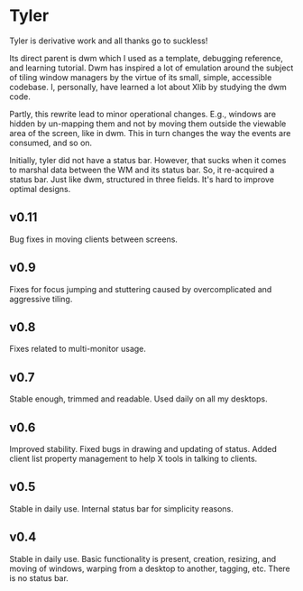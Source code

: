 Tyler
=====

Tyler is derivative work and all thanks go to suckless!

Its direct parent  is dwm which I  used as a template,  debugging reference, and
learning tutorial.  Dwm has inspired  a lot of  emulation around the  subject of
tiling  window  managers  by  the   virtue  of  its  small,  simple,  accessible
codebase. I, personally, have learned a lot about Xlib by studying the dwm code.

Partly, this rewrite lead to minor operational changes. E.g., windows are hidden
by un-mapping  them and  not by  moving them  outside the  viewable area  of the
screen, like in dwm.  This in turn changes the way the  events are consumed, and
so on.

Initially, tyler did not have a status bar. However, that sucks when it comes to
marshal data  between the  WM and its  status bar. So,  it re-acquired  a status
bar. Just  like dwm, structured  in three fields.  It's hard to  improve optimal
designs.

v0.11
-----

Bug fixes in moving clients between screens.

v0.9
----

Fixes for focus jumping and stuttering caused by overcomplicated and aggressive
tiling.

v0.8
----

Fixes related to multi-monitor usage.

v0.7
----

Stable enough, trimmed and readable. Used daily on all my desktops.

v0.6
----

Improved stability. Fixed bugs in drawing and updating of status. Added client
list property management to help X tools in talking to clients.

v0.5
----

Stable in daily use. Internal status bar for simplicity reasons.

v0.4
----

Stable in daily use. Basic functionality is present, creation, resizing, and
moving of windows, warping from a desktop to another, tagging, etc. There is no
status bar.
